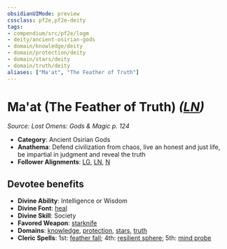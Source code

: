 ```yaml
---
obsidianUIMode: preview
cssclass: pf2e,pf2e-deity
tags:
- compendium/src/pf2e/logm
- deity/ancient-osirian-gods
- domain/knowledge/deity
- domain/protection/deity
- domain/stars/deity
- domain/truth/deity
aliases: ["Ma'at", "The Feather of Truth"]
---
```

# Ma'at (The Feather of Truth) *([LN](../../../rules/traits/lawful-neutral-b1.md))*  
*Source: Lost Omens: Gods & Magic p. 124*  

- **Category**: Ancient Osirian Gods
- **Anathema**: Defend civilization from chaos, live an honest and just life, be impartial in judgment and reveal the truth
- **Follower Alignments**: [LG](../../../rules/traits/lawful-goo-b1.md), [LN](../../../rules/traits/lawful-neutral-b1.md), [N](../../../rules/traits/neutral-b1.md)

## Devotee benefits

- **Divine Ability**: Intelligence or Wisdom
- **Divine Font**: [heal](../../spells/heal.md)
- **Divine Skill**: Society
- **Favored Weapon**: [starknife](../../equipment/items/starknife.md)
- **Domains**: [knowledge](../domains.md#Knowledge), [protection](../domains.md#Protection), [stars](../domains.md#Stars), [truth](../domains.md#Truth)
- **Cleric Spells**: 1st: [feather fall](../../spells/feather-fall.md); 4th: [resilient sphere](../../spells/resilient-sphere.md); 5th: [mind probe](../../spells/mind-probe.md)